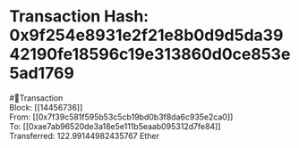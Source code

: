 
Transaction Hash: 0x9f254e8931e2f21e8b0d9d5da3942190fe18596c19e313860d0ce853e5ad1769
====================================================================================
  
#💸Transaction  
Block: [[14456736]]  
From: [[0x7f39c581f595b53c5cb19bd0b3f8da6c935e2ca0]]  
To: [[0xae7ab96520de3a18e5e111b5eaab095312d7fe84]]  
Transferred: 122.99144982435767 Ether